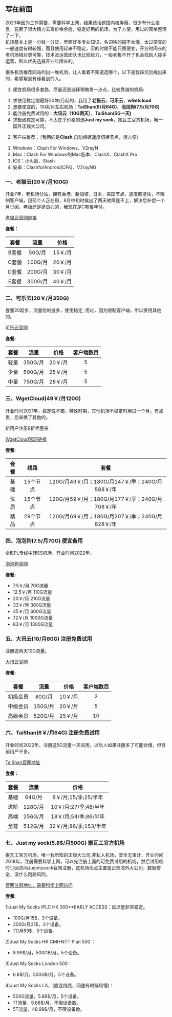 ## 写在前面
2023年因为工作需要，需要科学上网，结果该话题国内被屏蔽，很少有什么信息，花费了很大精力去查价格合适，稳定好用的机场，为了方便，用过的简单整理了一下。   
机场基本上是一分钱一分货，里面好多专业知识，名词啥的搞不太懂，太过便宜的一般速度有时较慢，而且使用起来不稳定，买的时候不能只图便宜，开业时间长的老机场相对更可靠，技术及运营团队也比较给力，一般老板不开了也会找到人接手运营，所以优先选择开业年限长的。  

很多机场推荐网站列出一堆机场，让人看着不知道选哪个，以下是我踩坑后挑出来的，希望帮到有缘看到的人。

1. 便宜机场很多套路，尽量还是选择稍微贵一点点，比较靠谱的机场:  
1) 求使用稳定地最好20块/月起的，我用了**老猫云**，**可乐云**，**wGetcloud**  
2) 想要便宜的，10块/月左右机场：**TaiShan(6/月64G)**、**泡泡狗(7.5/月70G)**   
3) 能注册免费试用的：**大讯云（10G两天）**，**TaiShan(5G一天)**  
4) 求极致稳定可靠，不太在乎价格的选**Just my sock**，搬瓦工官方机场，唯一国外正规大公司。  

2. 客户端推荐：（我用的是**Clash**,自动根据速度切换节点，很方便）  
1) Windows：Clash For Windows、V2rayN      
2) Mac：Clash For Windows的Mac版本、ClashX、ClashX Pro     
3) IOS：小火箭、Stash  
4) 安卓：ClashforAndroid(CFA)、V2rayNG  


### 一、老猫云(20￥/月100G)

开业7年，老机场分站，拥有香港，新加坡，日本，美国节点，速度都挺快，不限制客户端，目前个人正在用，8月中旬时候出了两天故障连不上，解决后补偿一个月订阅，老板还是挺良心的，我现在是C套餐年付。  

[老猫云官网链接](https://laomao.co/#/register?code=LiENizAR)

**套餐：**

套餐 |  流量 | 价格 
:-: |  :-: | :-: 
B套餐 | 50G/月 |15￥/月
C套餐 | 100G/月 |20￥/月
D套餐 | 200G/月 |30￥/月
E套餐 | 300G/月|40￥/月

### 二、可乐云(20￥/月350G)  

套餐20起步，流量给的挺多，使用稳定, 用过，因为限制客户端，所以换用其他的。             

[可乐云官网](https://user.colacloud.net/#/register?code=6nsFRwoI )

**套餐:**

套餐 |  流量 | 价格 |客户端数目 
:-:  | :-: | :-: | :-:
轻量 | 350G/月 | 20￥/月 | 5
少量 | 500G/月 | 25￥/月 | 5
中量 | 750G/月 | 28￥/月 | 5

### 三、WgetCloud(49￥/月120G) 

开业时间2021年，稳定性不错，特殊时期，其他机场不稳定时用过一个月，有点贵，后来换了其他的。  

新用户注册8折优惠券

[WgetCloud官网链接](https://invite.wgetcloud.ltd/auth/register?code=GvMi )  

**套餐:**         

套餐 | 线路 | 套餐            
:-: | :-:  | :-:
基础 | 15个节点 | 120G/月49￥/月；180G/月147￥/季；240G/月588￥/年           
优质 | 15个节点 | 120G/月59￥/月；180G/月177￥/季；240G/月708￥/年         
精品 | 29个节点 | 120G/月69￥/月；180G/月207￥/季；240G/月828￥/年

### 四、泡泡狗(7.5/月70G) 便宜备用  

全IEPL专线中转SS机场，开业时间2022年。       

[泡泡狗官网](https://www.paopao.dog/#/register?code=e9r22fNS )

**套餐:**

* 7.5￥/月 70G流量   
* 12.5￥/月 110G流量   
* 20￥/月 210G流量   
* 33￥/月 380G流量   
* 45￥/月 600G流量   
* 72￥/月 1000G流量   
* 83￥/月 1300G流量   

### 五、大讯云(10/月80G) 注册免费试用
注册送两天10G流量。           

[大讯云官网](https://daxun.info/#/register?code=VLAYLLaS )

**套餐:**

套餐 |  流量 | 价格 |客户端数目 
:-:  | :-: | :-: | :-:
初级会员 | 80G/月 | 10￥/月 | 2
中级会员 | 150G/月 | 20￥/月 | 5
高级会员 | 520G/月 | 25￥/月 | 10

### 六、TaiShan(6￥/月64G) 注册免费试用

开业时间2022年，注册送5G流量一天试用，以后人如果注册多了可能会慢，但目前用户不多。

[TaiShan官网地址](https://www.taishan.pro/#/register?code=4UL2NXmU)

**套餐：**

套餐 |  流量 | 价格 
:-: |  :-: | :-: 
基础 | 64G/月 |6￥/月;15/季;25/半年
进阶 | 128G/月 |10￥/月;27/季;48/半年
高端 | 256G/月 |18￥/月;54/季;86/半年
至尊 | 512G/月|32￥/月;86/季;153/半年

### 七、Just my sock(5.8$/月500G) 搬瓦工官方机场 

搬瓦工官方机场，唯一我所知的正规大公司,非私人机场，安全无审计，开业时间2018年，注册需要科学上网，可以先注册上面的可免费试用的机场，然后试用临时订阅访问Justmysock官网注册，这机场优点主要是正规海外大公司，数据安全，没什么跑路风险。                             

[官网注册地址，需要科学上网访问](https://justmysocks.net/members/aff.php?aff=28042)

**套餐:**

1)Just My Socks IPLC HK 300**EARLY ACCESS：延迟低非常稳定。                
* 100G/月15$，3个设备。
* 300G/月21$，3个设备。         
* 1T/月59$，3个设备。              
                         
2)Just My Socks HK CMI+NTT Plan 500 ：
* 8.99$/月，500GB/月，5个设备。                       

3)Just My Socks London 500：
* 6.8$/月，500GB/月，5个设备。         

4)Just My Socks LA，(直连线路，网速有时候较慢)：         
* 500G流量，5.88$/月，5个设备。          
* 1T流量，9.88$/月，不限设备数。        
* 5T流量，48.99$/月，不限设备数。               
